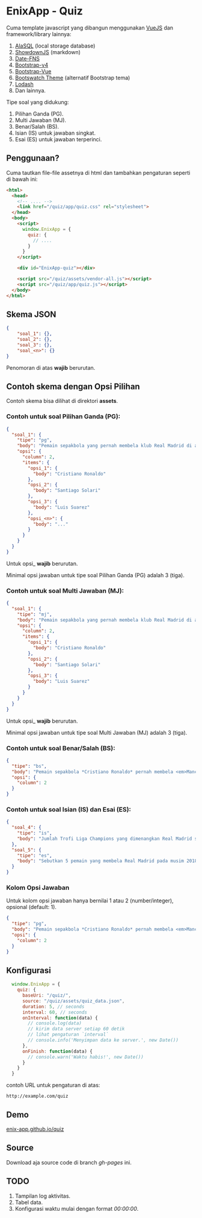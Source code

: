 # EnixApp - Quiz

Cuma template javascript yang dibangun menggunakan [VueJS](https://vuejs.org) dan framework/library lainnya:

1. [AlaSQL](https://alasql.org) (local storage database)
2. [ShowdownJS](https://showdownjs.com) (markdown)
3. [Date-FNS](https://date-fns.org)
4. [Bootstrap-v4](https://getbootstrap.com)
5. [Bootstrap-Vue](https://bootstrap-vue.org)
6. [Bootswatch Theme](https://bootswatch.com) (alternatif Bootstrap tema)
7. [Lodash](https://lodash.org)
8. Dan lainnya.

Tipe soal yang didukung:

1. Pilihan Ganda (PG).
2. Multi Jawaban (MJ).
3. Benar/Salah (BS).
4. Isian (IS) untuk jawaban singkat.
5. Esai (ES) untuk jawaban terperinci.

## Penggunaan?

Cuma tautkan file-file assetnya di html dan tambahkan pengaturan seperti di bawah ini:

```html
<html>
  <head>
    <!-- .... -->
    <link href="/quiz/app/quiz.css" rel="stylesheet">
  </head>
  <body>
    <script>
      window.EnixApp = {
        quiz: {
          // ....
        }
      }
    </script>

    <div id="EnixApp-quiz"></div>

    <script src="/quiz/assets/vendor-all.js"></script>
    <script src="/quiz/app/quiz.js"></script>
  </body>
</html>
```


## Skema JSON

```json
{
	"soal_1": {},
	"soal_2": {},
	"soal_3": {},
	"soal_<n>": {}
}
```

Penomoran di atas **wajib** berurutan.

## Contoh skema dengan Opsi Pilihan

Contoh skema bisa dilihat di direktori **assets**.

### Contoh untuk soal Pilihan Ganda (PG):

```json
{
  "soal_1": {
    "tipe": "pg",
    "body": "Pemain sepakbola yang pernah membela klub Real Madrid di antaranya....",
    "opsi": {
      "column": 2,
      "items": {
        "opsi_1": {
          "body": "Cristiano Ronaldo"
        },
        "opsi_2": {
          "body": "Santiago Solari"
        },
        "opsi_3": {
          "body": "Luis Suarez"
        },
        "opsi_<n>": {
          "body": "..."
        }
      }
    }
  }
}
```

Untuk opsi_<n> **wajib** berurutan.

Minimal opsi jawaban untuk tipe soal Pilihan Ganda (PG) adalah 3 (tiga).

### Contoh untuk soal Multi Jawaban (MJ): 

```json
{
  "soal_1": {
    "tipe": "mj",
    "body": "Pemain sepakbola yang pernah membela klub Real Madrid di antaranya....",
    "opsi": {
      "column": 2,
      "items": {
        "opsi_1": {
          "body": "Cristiano Ronaldo"
        },
        "opsi_2": {
          "body": "Santiago Solari"
        },
        "opsi_3": {
          "body": "Luis Suarez"
        }
      }
    }
  }
}
```

Untuk opsi_<n> **wajib** berurutan.

Minimal opsi jawaban untuk tipe soal Multi Jawaban (MJ) adalah 3 (tiga).

### Contoh untuk soal Benar/Salah (BS): 

```json
{
  "tipe": "bs",
  "body": "Pemain sepakbola *Cristiano Ronaldo* pernah membela <em>Manchester United</em>.",
  "opsi": {
    "column": 2
  }
}
```

### Contoh untuk soal Isian (IS) dan Esai (ES): 

```json
{
  "soal_4": {
    "tipe": "is",
    "body": "Jumlah Trofi Liga Champions yang dimenangkan Real Madrid saat ini berjumlah....",
  },
  "soal_5": {
    "tipe": "es",
    "body": "Sebutkan 5 pemain yang membela Real Madrid pada musim 2018/2019.",
  }
}
```

### Kolom Opsi Jawaban

Untuk kolom opsi jawaban hanya bernilai 1 atau 2 (number/integer), opsional (default: 1).

```json
{
  "tipe": "pg",
  "body": "Pemain sepakbola *Cristiano Ronaldo* pernah membela <em>Manchester United</em>.",
  "opsi": {
    "column": 2
  }
}
```

## Konfigurasi

```js
  window.EnixApp = {
    quiz: {
      baseUri: "/quiz/",
      source: "/quiz/assets/quiz_data.json",
      duration: 5, // seconds
      interval: 60, // seconds
      onInterval: function(data) {
        // console.log(data)
        // kirim data server setiap 60 detik
        // lihat pengaturan `interval`
        // console.info('Menyimpan data ke server.', new Date())
      },
      onFinish: function(data) {
        // console.warn('Waktu habis!', new Date())
      }
    }
  }
```

contoh URL untuk pengaturan di atas:

```
http://example.com/quiz
```

## Demo

[enix-app.github.io/quiz](https://enix-app.github.io/quiz)

## Source

Download aja source code di branch *gh-pages* ini.

## TODO

1. Tampilan log aktivitas.
2. Tabel data.
3. Konfigurasi waktu mulai dengan format *00:00:00*.
